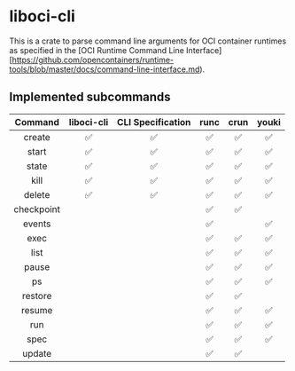 # liboci-cli

This is a crate to parse command line arguments for OCI container
runtimes as specified in the [OCI Runtime Command Line
Interface][https://github.com/opencontainers/runtime-tools/blob/master/docs/command-line-interface.md).

## Implemented subcommands

| Command    | liboci-cli | CLI Specification | runc | crun | youki |
| :--------: | :--------: | :---------------: | :--: | :--: | :---: |
| create     | ✅         | ✅                | ✅   | ✅   | ✅    |
| start      | ✅         | ✅                | ✅   | ✅   | ✅    |
| state      | ✅         | ✅                | ✅   | ✅   | ✅    |
| kill       | ✅         | ✅                | ✅   | ✅   | ✅    |
| delete     | ✅         | ✅                | ✅   | ✅   | ✅    |
| checkpoint |            |                   | ✅   | ✅   |       |
| events     |            |                   | ✅   |      | ✅    |
| exec       |            |                   | ✅   | ✅   | ✅    |
| list       |            |                   | ✅   | ✅   | ✅    |
| pause      |            |                   | ✅   | ✅   | ✅    |
| ps         |            |                   | ✅   | ✅   | ✅    |
| restore    |            |                   | ✅   | ✅   |       |
| resume     |            |                   | ✅   | ✅   | ✅    |
| run        |            |                   | ✅   | ✅   | ✅    |
| spec       |            |                   | ✅   | ✅   | ✅    |
| update     |            |                   | ✅   | ✅   |       |
